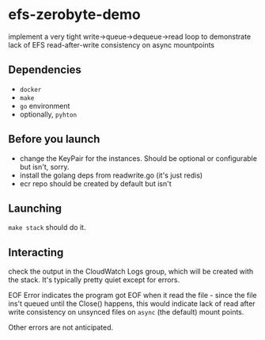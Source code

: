 # efs-zerobyte-demo
implement a very tight write->queue->dequeue->read loop to demonstrate lack of EFS read-after-write consistency on async mountpoints

## Dependencies 
* `docker` 
* `make`
* `go` environment
* optionally, `pyhton`

## Before you launch
* change the KeyPair for the instances.  Should be optional or configurable but isn't, sorry.
* install the golang deps from readwrite.go (it's just redis)
* ecr repo should be created by default but isn't

## Launching

`make stack` should do it.  

## Interacting

check the output in the CloudWatch Logs group, which will be created with the stack.  It's typically pretty quiet except for errors.

EOF Error indicates the program got EOF when it read the file - since the file ins't queued until the Close() happens, this would indicate lack of read after write consistency on unsynced files on `async` (the default) mount points.

Other errors are not anticipated.
